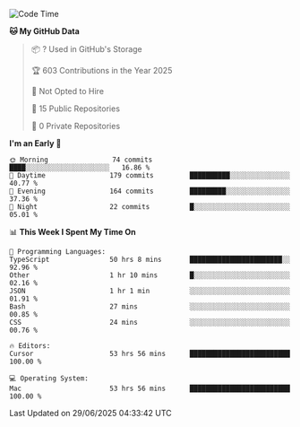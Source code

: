 <!--START_SECTION:waka-->
![Code Time](http://img.shields.io/badge/Code%20Time-7%2C264%20hrs%2014%20mins-blue)

**🐱 My GitHub Data** 

> 📦 ? Used in GitHub's Storage 
 > 
> 🏆 603 Contributions in the Year 2025
 > 
> 🚫 Not Opted to Hire
 > 
> 📜 15 Public Repositories 
 > 
> 🔑 0 Private Repositories 
 > 
**I'm an Early 🐤** 

```text
🌞 Morning                74 commits          ████░░░░░░░░░░░░░░░░░░░░░   16.86 % 
🌆 Daytime                179 commits         ██████████░░░░░░░░░░░░░░░   40.77 % 
🌃 Evening                164 commits         █████████░░░░░░░░░░░░░░░░   37.36 % 
🌙 Night                  22 commits          █░░░░░░░░░░░░░░░░░░░░░░░░   05.01 % 
```


📊 **This Week I Spent My Time On** 

```text
💬 Programming Languages: 
TypeScript               50 hrs 8 mins       ███████████████████████░░   92.96 % 
Other                    1 hr 10 mins        █░░░░░░░░░░░░░░░░░░░░░░░░   02.16 % 
JSON                     1 hr 1 min          ░░░░░░░░░░░░░░░░░░░░░░░░░   01.91 % 
Bash                     27 mins             ░░░░░░░░░░░░░░░░░░░░░░░░░   00.85 % 
CSS                      24 mins             ░░░░░░░░░░░░░░░░░░░░░░░░░   00.76 % 

🔥 Editors: 
Cursor                   53 hrs 56 mins      █████████████████████████   100.00 % 

💻 Operating System: 
Mac                      53 hrs 56 mins      █████████████████████████   100.00 % 
```


 Last Updated on 29/06/2025 04:33:42 UTC
<!--END_SECTION:waka-->

